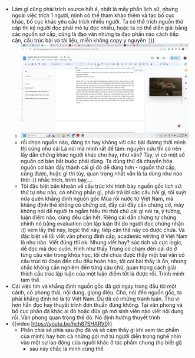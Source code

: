 - Làm gì cũng phải trích source hết á, nhất là mấy phần lịch sử, nhưng ngoài việc trích 1 người, mình có thể tham khảo thêm và tạo bố cục khác, bố cục khác yêu cầu trích nhiều người. Ta có thể trích nguồn thứ cấp thì kệ người đọc phải mò tự đọc nhiều, hoặc ta có thể diễn giải bằng các nguồn sơ cấp, cũng là đạo văn nhưng ta đạo phần nào cách tiếp cận, cấu trúc bài và tài liệu, miễn không copy y nguyên :)))
	- ![image.png](../assets/image_1685835737755_0.png)
	- rồi chọn nguồn nào, đáng tin hay không với các bài đương thời mình thì cũng như cái Lã nói mà mình rất để tâm: nguyên cứu thì có nên lấy dẫn chứng khác người khác cho hay, như văn? Tùy, vì có một số nguồn cơ bản bắt buộc phải dùng. Ta dùng thứ đã chuyển hóa nguồn cơ bản đấy thành cái gì đó dễ dùng hơn - nguồn thứ cấp, cũng được, hoặc gì thì tùy, quan trọng nhất vẫn là ta dùng như nào thôi :)) nhắc trích, trình bày,...
	- Tôi đặc biệt băn khoăn về cấu trúc khi trình bày nguồn gốc lịch sử: thứ tự như nào, có những phần gì, phải trả lời các câu hỏi gì, tôi suýt nữa quên khẳng định nguồn gốc Múa rối nước từ Việt Nam, mà khẳng định thế không có chứng cớ, đấy cái đấy cần chứng cớ, mày không nói để người ta ngầm hiểu thì thôi chứ cái gì nói ra, ý tưởng, luận điểm nào, cũng đều cần hết. Riêng cái dẫn chứng tự chứng chính nó bằng evaluation còn lập luận thì do người đọc chứng nhận :)) xem lấy thế này, logic thế này, tiếp cận thế này có được chưa. Và đặc biệt về lối viết văn phong đỉnh cấp, academic wiritng ở Việt Nam là như nào. Viết đúng thì ok. Nhưng viết hay? súc tích và cực logic, dễ đọc mà đọc cuốn. Hình như thầy Trung có chạm đến cái đó ở từng câu văn trong khóa học, tôi chỉ chưa được thấy một bài văn có cấu trúc từ đoạn đến câu đều hoàn hảo, tôi coi bài thầy là ổn, nhưng chắc không cần nghiêm đến từng câu chữ, quan trọng cách giải thích cấu trúc lập luận của một luận điểm tốt là được rồi. Trình mình tạm thế
- Cái việc tìm và khẳng định nguồn gốc đã gợi ngay trong đầu tôi một cảnh, có phong thái, nội dung, giọng điệu. Chà, nói đến nguồn gốc, ta phải khẳng định nó là từ Việt Nam. Dù đã có những tranh luận. Thú vị hơn hẳn đọc hay thuyết trình đơn thuần đúng không. Tại văn phong và bố cục phần đã khác ai đó hoặc đứa gà mờ sinh viên nào viết nội dung rồi. Văn phong quan trọng thế đó. Nó định hướng thuyết trình
- {{video https://youtu.be/hch87SHARV0}}
	- Phần chia sẻ phía sau (họ đã và sẽ cảm thấy gì khi xem tác phẩm của mình) hay hơn cả những gợi mở từ người diễn trong nghề nhìn vào một sự lao động của người khác ở tác phẩm chung (họ biết gì)
		- sau này chắc là mình cũng thế